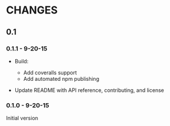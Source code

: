 # CHANGES

## 0.1

### 0.1.1 - 9-20-15
 - Build:
    - Add coveralls support
    - Add automated npm publishing

 - Update README with API reference, contributing, and license

### 0.1.0 - 9-20-15
Initial version
